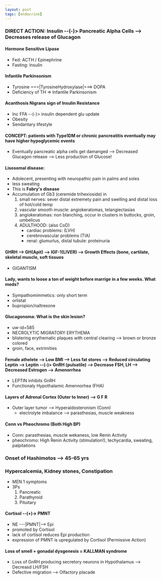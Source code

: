 ```yaml
---
layout: post
tags: [endocrine]
---
```





### DIRECT ACTION: __Insulin__ --(-)> Pancreatic Alpha Cells --> Decreases release of Glucagon 


#### Hormone Sensitive Lipase 

- Fed: ACTH / Epinephrine
- Fasting: Insulin


#### Infantile Parkinsonism

- Tyrosine ===|TyrosineHydroxylase|===> DOPA 
- Deficiency of TH => Infantile Parkinsonism

#### Acanthosis Nigrans sign of Insulin Resistance

- Inc FFA --(-)> insulin dependent glu update
- Obesity
- Sendantary lifestyle

#### CONCEPT: patients with Type1DM or chronic pancreatitis eventually may have higher __hypoglycemic__ events

- Eventually pancreatic alpha cells get damanged --> Decreased Glucagon release --> Less production of Glucose!

#### Lisosomal disease:

- Adolecent, presenting with neuropathic pain in palms and soles
- less sweating
- This is __Fabry's disease__
- Accumulation of Gb3 (ceremide trihexioside) in
    1. small nerves: sever distal extremety pain and swelling and distal loss of hot/cold temp
    2. vascular smooth muscle: angiokeratomas, telangiectasias
    3. angiokeratomas: non blanching, occur in clusters in buttocks, groin, umbelicus
    4. ADULTHOOD:  (also CoD)
        - cardiac problems: (LVH)
        - cerebrovascular problems (TIA)
        - renal: glumurlus, distal tubule: proteinuria


#### GHRH --> GH(Apit) --> IGF-1(LIVER) --> Growth Effects (bone, cartilate, skeletal muscle, soft tissues

- GIGANTISM

#### Lady, wants to loose a ton of weight before marrige in a few weeks. What meds?

- Sympathomimmetics: only short term
- orlistat
- bupropion/naltrexone


#### Glucagonoma: What is the skin lesion?

- uw-id=585
- NECROLYTIC MIGRATORY ERYTHEMA
- blistering erythematic plaques with central clearing --> brown or bronze colored
- groin, face, extrimities

#### Female athelete --> Low BMI --> Less fat stores --> Reduced circulating Leptin --> Leptin --(-)> GnRH (pulsatile) --> Decrease FSH, LH --> Decreased Estrogen --> Amenorrhea

- LEPTIN inhibits GnRH
- Functionaly Hypothalamic Amennorhea (FHA)

#### Layers of Adrenal Cortex (Outer to Inner) --> G F R 

- Outer layer tumor --> Hyperaldosteronism (Conn)
    - electrolyte imbalance --> parasthesias, muscle weakness

#### Conn vs Pheochromo (Both High BP)

- Conn: parasthesias, muscle wekaness, low Renin Activity
- pheochromo: High Renin Activity (stimulation!), techycardia, sweating, palpitations

### Onset of Hashimotos --> 45-65 yrs

### Hypercalcemia, Kidney stones, Constipation

- MEN 1 symptoms
- 3Ps
    1. Pancreatic
    2. Parathyroid
    3. Pituitary

#### Cortisol --(+)-> PMNT

- NE ---|PMNT|--> Epi 
- promoted by Cortisol
- lack of cortisol reduces Epi production
- expression of PMNT is upregulated by Cortisol (Permissive Action)



#### Loss of smell + gonadal dysgenesis = KALLMAN syndrome

- Loss of GnRH producing secretory neurons in Hypothalamus --> Decreasd LH/FSH 
- Defective migration --> Olfactory placade
